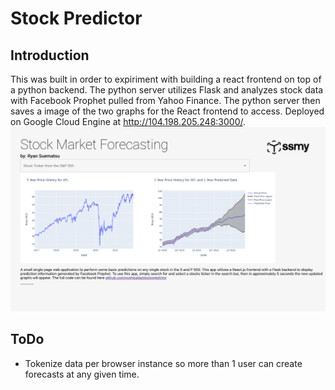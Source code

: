 # Stock Predictor

## Introduction
This was built in order to expiriment with building a react frontend on top of a python backend.  The python server utilizes Flask and analyzes stock data with Facebook Prophet pulled from Yahoo Finance.  The python server then saves a image of the two graphs for the React frontend to access.  Deployed on Google Cloud Engine at http://104.198.205.248:3000/.
![Alt text](screenshot.png?raw=true "Screen Shot")
## ToDo
+ Tokenize data per browser instance so more than 1 user can create forecasts at any given time.
